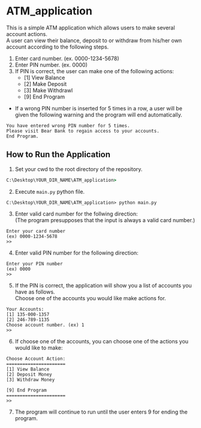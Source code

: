 # ATM_application
This is a simple ATM application which allows users to make several account actions.  
A user can view their balance, deposit to or withdraw from his/her own account according to the following steps.

1) Enter card number. (ex. 0000-1234-5678)
2) Enter PIN number. (ex. 0000)
3) If PIN is correct, the user can make one of the following actions:
    - [1] View Balance
    - [2] Make Deposit
    - [3] Make Withdrawl
    - [9] End Program

- If a wrong PIN number is inserted for 5 times in a row, a user will be given the following warning and the program will end automatically.  
```
You have entered wrong PIN number for 5 times.
Please visit Bear Bank to regain access to your accounts.
End Program.
```

## How to Run the Application
1. Set your cwd to the root directory of the repository.

```cmd
C:\Desktop\YOUR_DIR_NAME\ATM_application>
```

2. Execute ```main.py``` python file.

```
C:\Desktop\YOUR_DIR_NAME\ATM_application> python main.py
```

3. Enter valid card number for the follwing direction:  
(The program presupposes that the input is always a valid card number.)

```
Enter your card number
(ex) 0000-1234-5678
>>
```

4. Enter valid PIN number for the following direction:

```
Enter your PIN number
(ex) 0000
>>
```

5. If the PIN is correct, the application will show you a list of accounts you have as follows.  
Choose one of the accounts you would like make actions for.

```
Your Accounts:
[1] 135-000-1357
[2] 246-789-1135
Choose account number. (ex) 1
>> 
```

6. If choose one of the accounts, you can choose one of the actions you would like to make:

```
Choose Account Action:
======================
[1] View Balance
[2] Deposit Money
[3] Withdraw Money

[9] End Program
======================
>> 
```

7. The program will continue to run until the user enters 9 for ending the program.

